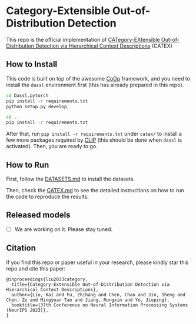 # Category-Extensible Out-of-Distribution Detection

This repo is the official implementation of [CATegory-EXtensible Out-of-Distribution Detection via Hierarchical Context Descriptions](https://arxiv.org/abs/2407.16725) (CATEX)

## How to Install
This code is built on top of the awesome [CoOp](https://github.com/KaiyangZhou/CoOp) framework, and you need to install the `dassl` environment first (this has already prepared in this repo). 

```bash
cd Dassl.pytorch
pip install -r requirements.txt
python setup.py develop

cd ..
pip install -r requirements.txt
```

After that, run `pip install -r requirements.txt` under `catex/` to install a few more packages required by [CLIP](https://github.com/openai/CLIP) (this should be done when `dassl` is activated). Then, you are ready to go.

## How to Run

First, follow the [DATASETS.md](DATASETS.md) to install the datasets.

Then, check the [CATEX.md](CATEX.md) to see the detailed instructions on how to run the code to reproduce the results.

## Released models
- [ ] We are working on it. Please stay tuned.

## Citation
If you find this repo or paper useful in your research, please kindly star this repo and cite this paper:

```
@inproceedings{liu2023category,
  title={Category-Extensible Out-of-Distribution Detection via Hierarchical Context Descriptions},
  author={Liu, Kai and Fu, Zhihang and Chen, Chao and Jin, Sheng and Chen, Ze and Mingyuan Tao and Jiang, Rongxin and Ye, Jieping},
  booktitle={37th Conference on Neural Information Processing Systems (NeurIPS 2023)},
}
```
